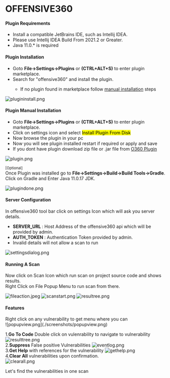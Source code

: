 <h1>OFFENSIVE360</h1>
<h4>Plugin Requirements</h4>
<ul>
<li>Install a compatible JetBrains IDE, such as Intellij IDEA.</li>
<li>Please use Intellij IDEA Build From 2021.2 or Greater.</li> 
<li>Java 11.0.* is required</li>
</ul>

<h4>Plugin Installation</h4>
<ul>
<li>Goto <b>File-&gt;Settings-&gt;Plugins</b> or <b>(CTRL+ALT+S)</b> to enter plugin marketplace.</li>
<li>Search for "offensive360" and install the plugin.</li>
<ul>
<li>If no plugin found in marketplace follow <a href="#manual">manual installation</a> steps</li>
</ul>
</ul>

![plugininstall.png](./screenshots/plugininstall.png)


<h4 id="manual">Plugin Manual Installation</h4>
<ul>
<li>Goto <b>File-&gt;Settings-&gt;Plugins</b> or <b>(CTRL+ALT+S)</b> to enter plugin marketplace.</li>
<li>Click on settings icon and select <mark>Install Plugin From Disk</mark></li>
<li>Now browse the plugin in your pc</li>
<li>Now you will see plugin installed restart if required or apply and save</li>
<li>If you dont have plugin download zip file or .jar file from <a href="httls://offensive360.com">O360 Plugin</a></li>
</ul>

![plugin.png](./screenshots/plugin.png)

<small>[Optional]</small> <br>
Once Plugin was installed go to <b>File-&gt;Settings-&gt;Build-&gt;Build Tools-&gt;Gradle</b>.<br>
Click on Gradle and Enter Java 11.0.17 JDK.<br>

![plugindone.png](./screenshots/plugindone.png)

<h4>Server Configuration</h4>
In offensive360 tool bar click on settings Icon which will ask you server details.<br>
<ul>
<li> <b>SERVER_URL </b> : Host Address of the offensive360 api which will be provided by admin.</li>
<li><b>AUTH_TOKEN</b> :  Authentication Token provided by admin.</li>
<li>Invalid details will not allow a scan to run</li>
</ul>

![settingsdialog.png](./screenshots/settingsdialog.png)

<h4>Running A Scan </h4>
Now click on Scan Icon which run scan on project source code and shows results.<br>
Right Click on File Popup Menu to run scan from there.<br>

![fileaction.jpeg](./screenshots/fileaction.jpeg)
![scanstart.png](./screenshots/scanstart.png)
![resultree.png](./screenshots/resultree.png)

<h4>Features</h4>
Right click on any vulnerability to get menu where you can<br>
![popupview.png](./screenshots/popupview.png)

1.<b>Go To Code</b> Double click on vulenrability to navigate to vulnerability ![resulttree.png](./screenshots/goto.png)<br>
2.<b>Suppress</b> False positive Vulnerabilities ![eventlog.png](./screenshots/eventlog.png) <br>
3.<b>Get Help</b> with references for the vulnerability ![gethelp.png](./screenshots/gethelp.png)  <br>
4.<b>Clear All</b> vulnerabilities upon confirmation. <br>![clearall.png](./screenshots/clearall.png)

<p>Let's find the vulnerabilities in one scan</p>